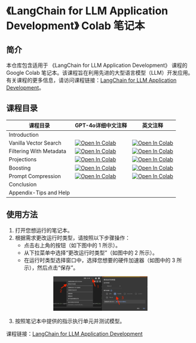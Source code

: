 # 《LangChain for LLM Application Development》 Colab 笔记本

## 简介

本仓库包含适用于 《LangChain for LLM Application Development》 课程的 Google Colab 笔记本。该课程旨在利用先进的大型语言模型（LLM）开发应用。有关课程的更多信息，请访问课程链接：[LangChain for LLM Application Development](https://learn.deeplearning.ai/courses/langchain/lesson/1/introduction)。

## 课程目录

| 课程目录               | GPT-4o详细中文注释                                                                                                                                            | 英文注释                                                                                                                                                  |
|----------------------|---------------------------------------------------------------------------------------------------------------------------------------------------------|-------------------------------------------------------------------------------------------------------------------------------------------------------|
| Introduction         |                                                                                                                                                         |                                                                                                                                                       |
| Vanilla Vector Search| [![Open In Colab](https://colab.research.google.com/assets/colab-badge.svg)](https://colab.research.google.com/drive/1HxQwNANxVhGer7kSsWh2_e7Sg-NE0Hb1) | [![Open In Colab](https://colab.research.google.com/assets/colab-badge.svg)](https://colab.research.google.com/drive/1-1Oj4dglgwYXKXD9WTg9i4hhpJMmup05) |
| Filtering With Metadata | [![Open In Colab](https://colab.research.google.com/assets/colab-badge.svg)](https://colab.research.google.com/drive/11JIhflzOaIghg4yXmVuBbE1QUFKWqG3L) | [![Open In Colab](https://colab.research.google.com/assets/colab-badge.svg)](https://colab.research.google.com/drive/1Qc_JabZ781uzo4jsgJgMtdL_3A7b7uda) |
| Projections         | [![Open In Colab](https://colab.research.google.com/assets/colab-badge.svg)](https://colab.research.google.com/drive/1_SEJs62ezJ38G3OYne-rWN-kKEAb-ovW) | [![Open In Colab](https://colab.research.google.com/assets/colab-badge.svg)](https://colab.research.google.com/drive/1Y95l9FuMvDU0Ls-AMGwm6aioWqcJIj4m) |
| Boosting            | [![Open In Colab](https://colab.research.google.com/assets/colab-badge.svg)](https://colab.research.google.com/drive/1BToqjdkO3bQTzJlOojXeFT3HaO-tfabf) | [![Open In Colab](https://colab.research.google.com/assets/colab-badge.svg)](https://colab.research.google.com/drive/147-s-eGjRwLPTkC8wtKBndrY6I52PW2b) |
| Prompt Compression   | [![Open In Colab](https://colab.research.google.com/assets/colab-badge.svg)](https://colab.research.google.com/drive/1yCDTAJ17JMSfkrnm-ZxE8xuAToOhW0ER) | [![Open In Colab](https://colab.research.google.com/assets/colab-badge.svg)](https://colab.research.google.com/drive/1TGcAQmPjo33CLy_e7CDTwjtghYHZswTq) |
| Conclusion          |                                                                                                                                                         |                                                                                                                                                       |
| Appendix-Tips and Help |                                                                                                                                                         |                                                                                                                                                       |

## 使用方法

1. 打开您想运行的笔记本。
2. 根据需求更改运行时类型，请按照以下步骤操作：
   - 点击右上角的按钮（如下图中的 1 所示）。
   - 从下拉菜单中选择“更改运行时类型”（如图中的 2 所示）。
   - 在运行时类型选择窗口中，选择您想要的硬件加速器（如图中的 3 所示），然后点击“保存”。

<p align="center">
   <img src="image/runtime.png" alt="更改运行时类型" width="50%">
</p>

3. 按照笔记本中提供的指示执行单元并测试模型。

课程链接：[LangChain for LLM Application Development](https://learn.deeplearning.ai/courses/langchain/lesson/1/introduction)
